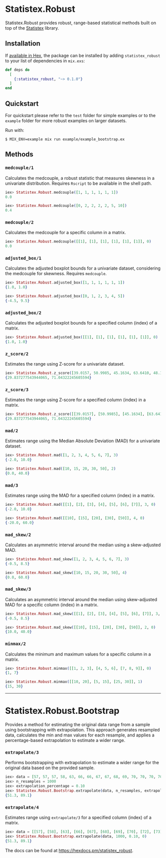 
# Statistex.Robust

Statistex.Robust provides robust, range-based statistical methods built on top of the [Statistex](https://hexdocs.pm/statistex/readme.html) library.




## Installation

If [available in Hex](https://hex.pm/docs/publish), the package can be installed
by adding `statistex_robust` to your list of dependencies in `mix.exs`:

```elixir
def deps do
  [
    {:statistex_robust, "~> 0.1.0"}
  ]
end
```

## Quickstart
For quickstart please refer to the `test` folder for simple examples or to the `example` folder for more robust examples on larger datasets.

Run with:
```
$ MIX_ENV=example mix run example/example_bootstrap.ex
```

## Methods

### `medcouple/1`
Calculates the medcouple, a robust statistic that measures skewness in a univariate distribution. Requires `Rscript` to be available in the shell path.

```elixir
iex> Statistex.Robust.medcouple([1, 1, 1, 1, 1, 1])
0.0

iex> Statistex.Robust.medcouple([0, 2, 2, 2, 2, 5, 10])
0.4
```

### `medcouple/2`
Calculates the medcouple for a specific column in a matrix.

```elixir
iex> Statistex.Robust.medcouple([[1], [1], [1], [1], [1], [1]], 0)
0.0
```

### `adjusted_box/1`
Calculates the adjusted boxplot bounds for a univariate dataset, considering the medcouple for skewness. Requires `medcouple`.

```elixir
iex> Statistex.Robust.adjusted_box([1, 1, 1, 1, 1, 1])
{1.0, 1.0}

iex> Statistex.Robust.adjusted_box([0, 1, 2, 3, 4, 5])
{-4.5, 9.5}
```

### `adjusted_box/2`
Calculates the adjusted boxplot bounds for a specified column (index) of a matrix.

```elixir
iex> Statistex.Robust.adjusted_box([[1], [1], [1], [1], [1], [1]], 0)
{1.0, 1.0}
```

### `z_score/2`
Estimates the range using Z-score for a univariate dataset.

```elixir
iex> Statistex.Robust.z_score([39.0157, 50.9985, 45.1634, 63.6410, 48.1637, 54.4420, 56.6881, 49.0387, 51.9994, 45.2520], 3)
{29.837277543944065, 71.04322245605594}
```

### `z_score/3`
Estimates the range using Z-score for a specified column (index) in a matrix.

```elixir
iex> Statistex.Robust.z_score([[39.0157], [50.9985], [45.1634], [63.6410], [48.1637], [54.4420], [56.6881], [49.0387], [51.9994], [45.2520]], 3, 0)
{29.837277543944065, 71.04322245605594}
```

### `mad/2`
Estimates range using the Median Absolute Deviation (MAD) for a univariate dataset.

```elixir
iex> Statistex.Robust.mad([1, 2, 3, 4, 5, 6, 7], 3)
{-2.0, 10.0}

iex> Statistex.Robust.mad([10, 15, 20, 30, 50], 2)
{0.0, 40.0}
```

### `mad/3`
Estimates range using the MAD for a specified column (index) in a matrix.

```elixir
iex> Statistex.Robust.mad([[1], [2], [3], [4], [5], [6], [7]], 3, 0)
{-2.0, 10.0}

iex> Statistex.Robust.mad([[10], [15], [20], [30], [50]], 4, 0)
{-20.0, 60.0}
```

### `mad_skew/2`
Calculates an asymmetric interval around the median using a skew-adjusted MAD.

```elixir
iex> Statistex.Robust.mad_skew([1, 2, 3, 4, 5, 6, 7], 3)
{-0.5, 8.5}

iex> Statistex.Robust.mad_skew([10, 15, 20, 30, 50], 4)
{0.0, 60.0}
```

### `mad_skew/3`
Calculates an asymmetric interval around the median using skew-adjusted MAD for a specific column (index) in a matrix.

```elixir
iex> Statistex.Robust.mad_skew([[1], [2], [3], [4], [5], [6], [7]], 3, 0)
{-0.5, 8.5}

iex> Statistex.Robust.mad_skew([[10], [15], [20], [30], [50]], 2, 0)
{10.0, 40.0}
```

### `minmax/2`
Calculates the minimum and maximum values for a specific column in a matrix.

```elixir
iex> Statistex.Robust.minmax([[1, 2, 3], [4, 5, 6], [7, 8, 9]], 0)
{1, 7}

iex> Statistex.Robust.minmax([[10, 20], [5, 15], [25, 30]], 1)
{15, 30}
```

---

# Statistex.Robust.Bootstrap

Provides a method for estimating the original data range from a sample using bootstrapping with extrapolation. This approach generates resampled data, calculates the min and max values for each resample, and applies a percentage-based extrapolation to estimate a wider range.

### `extrapolate/3`
Performs bootstrapping with extrapolation to estimate a wider range for the original data based on the provided sample.

```elixir
iex> data = [57, 57, 57, 58, 63, 66, 66, 67, 67, 68, 69, 70, 70, 70, 70, 72, 73, 75, 75, 76, 76, 78, 79, 81]
iex> n_resamples = 1000
iex> extrapolation_percentage = 0.10
iex> Statistex.Robust.Bootstrap.extrapolate(data, n_resamples, extrapolation_percentage)
{51.3, 89.1}
```

### `extrapolate/4`
Estimates range using `extrapolate/3` for a specified column (index) of a matrix.

```elixir
iex> data = [[57], [58], [63], [66], [67], [68], [69], [70], [72], [73], [75], [76], [78], [79], [81]]
iex> Statistex.Robust.Bootstrap.extrapolate(data, 1000, 0.10, 0)
{51.3, 89.1}
```

The docs can be found at <https://hexdocs.pm/statistex_robust>.
